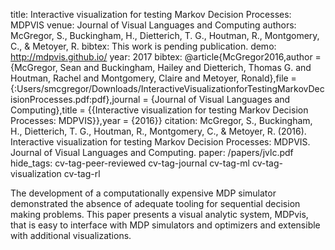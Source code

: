 title: Interactive visualization for testing Markov Decision Processes: MDPVIS
venue: Journal of Visual Languages and Computing
authors: McGregor, S., Buckingham, H., Dietterich, T. G., Houtman, R., Montgomery, C., & Metoyer, R.
bibtex: This work is pending publication.
demo: http://mdpvis.github.io/
year: 2017
bibtex: @article{McGregor2016,author = {McGregor, Sean and Buckingham, Hailey and Dietterich, Thomas G. and Houtman, Rachel and Montgomery, Claire and Metoyer, Ronald},file = {:Users/smcgregor/Downloads/InteractiveVisualizationforTestingMarkovDecisionProcesses.pdf:pdf},journal = {Journal of Visual Languages and Computing},title = {{Interactive visualization for testing Markov Decision Processes: MDPVIS}},year = {2016}}
citation: McGregor, S., Buckingham, H., Dietterich, T. G., Houtman, R., Montgomery, C., & Metoyer, R. (2016). Interactive visualization for testing Markov Decision Processes: MDPVIS. Journal of Visual Languages and Computing.
paper: /papers/jvlc.pdf
hide_tags: cv-tag-peer-reviewed cv-tag-journal cv-tag-ml cv-tag-visualization cv-tag-rl

The development of a computationally expensive MDP simulator demonstrated the absence of adequate tooling for sequential decision making problems. This paper presents a visual analytic system, MDPvis, that is easy to interface with MDP simulators and optimizers and extensible with additional visualizations.
